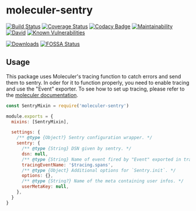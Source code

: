 # moleculer-sentry

[![Build Status](https://travis-ci.org/YourSoftRun/moleculer-sentry.svg?branch=master)](https://travis-ci.org/YourSoftRun/moleculer-sentry)
[![Coverage Status](https://coveralls.io/repos/github/YourSoftRun/moleculer-sentry/badge.svg?branch=master)](https://coveralls.io/github/YourSoftRun/moleculer-sentry?branch=master)
[![Codacy Badge](https://api.codacy.com/project/badge/Grade/cb024436e1a84097b81775692d38ca8a)](https://www.codacy.com/app/Hugome/moleculer-sentry?utm_source=github.com&amp;utm_medium=referral&amp;utm_content=YourSoftRun/moleculer-sentry&amp;utm_campaign=Badge_Grade)
[![Maintainability](https://api.codeclimate.com/v1/badges/166736a1d7ffb6638647/maintainability)](https://codeclimate.com/github/YourSoftRun/moleculer-sentry/maintainability)
[![David](https://img.shields.io/david/YourSoftRun/moleculer-sentry.svg)](https://david-dm.org/YourSoftRun/moleculer-sentry)
[![Known Vulnerabilities](https://snyk.io/test/github/YourSoftRun/moleculer-sentry/badge.svg)](https://snyk.io/test/github/YourSoftRun/moleculer-sentry)

[![Downloads](https://img.shields.io/npm/dm/moleculer-sentry.svg)](https://www.npmjs.com/package/moleculer-sentry)
[![FOSSA Status](https://app.fossa.io/api/projects/git%2Bgithub.com%2FYourSoftRun%2Fmoleculer-sentry.svg?type=shield)](https://app.fossa.io/projects/git%2Bgithub.com%2FYourSoftRun%2Fmoleculer-sentry?ref=badge_shield)

## Usage

This package uses Moleculer's tracing function to catch errors and send them to sentry. In oder for it to function
properly, you need to enable tracing and use the "Event" exporter. To see how to set up tracing, please refer to
the [moleculer documentation](https://moleculer.services/docs/0.14/tracing.html#Event).

```js
const SentryMixin = require('moleculer-sentry')

module.exports = {
  mixins: [SentryMixin],

  settings: {
    /** @type {Object?} Sentry configuration wrapper. */
    sentry: {
      /** @type {String} DSN given by sentry. */
      dsn: null,
      /** @type {String} Name of event fired by "Event" exported in tracing. */
      tracingEventName: '$tracing.spans',
      /** @type {Object} Additional options for `Sentry.init`. */
      options: {},
      /** @type {String?} Name of the meta containing user infos. */
      userMetaKey: null,
    },
  }
}
```
